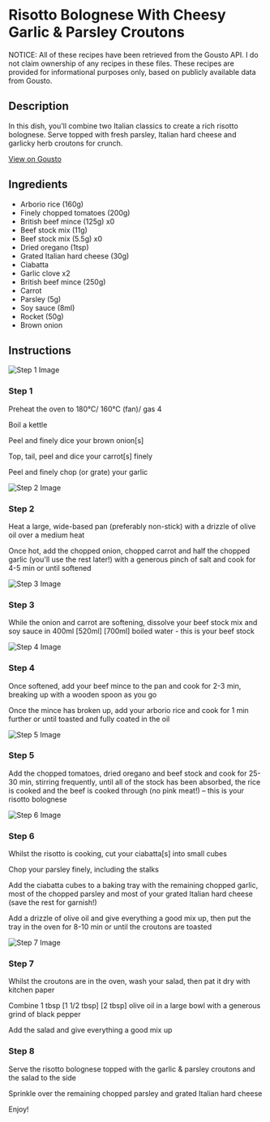 # Risotto Bolognese With Cheesy Garlic & Parsley Croutons

NOTICE: All of these recipes have been retrieved from the Gousto API. I do not claim ownership of any recipes in these files. These recipes are provided for informational purposes only, based on publicly available data from Gousto.

## Description

In this dish, you'll combine two Italian classics to create a rich risotto bolognese. Serve topped with fresh parsley, Italian hard cheese and garlicky herb croutons for crunch.

[View on Gousto](https://www.gousto.co.uk/recipes/cookbook/risotto-bolognese-with-cheesy-garlic-parsley-croutons)

## Ingredients

- Arborio rice (160g)
- Finely chopped tomatoes (200g)
- British beef mince (125g) x0
- Beef stock mix (11g)
- Beef stock mix (5.5g) x0
- Dried oregano (1tsp)
- Grated Italian hard cheese (30g)
- Ciabatta
- Garlic clove x2
- British beef mince (250g)
- Carrot
- Parsley (5g)
- Soy sauce (8ml)
- Rocket (50g)
- Brown onion

## Instructions

![Step 1 Image](https://production-media.gousto.co.uk/cms/recipe-step-image/Step-1-copy-1692959755033-x200.jpg)

### Step 1

Preheat the oven to 180°C/ 160°C (fan)/ gas 4

Boil a kettle

Peel and finely dice your brown onion[s]

Top, tail, peel and dice your carrot[s]<span class="text-danger"> </span>finely

Peel and finely chop (or grate) your garlic

![Step 2 Image](https://production-media.gousto.co.uk/cms/recipe-step-image/Step-2-copy-1692959758380-x200.jpg)

### Step 2

Heat a large, wide-based pan (preferably non-stick) with a drizzle of olive oil over a medium heat

Once hot, add the chopped onion, chopped carrot and half the chopped garlic (you'll use the rest later!) with a generous pinch of salt and cook for 4-5 min or until softened

![Step 3 Image](https://production-media.gousto.co.uk/cms/recipe-step-image/Step-3-copy-1692959763635-x200.jpg)

### Step 3

While the onion and carrot are softening, dissolve your beef stock mix and soy sauce in 400ml<span class="text-danger"> <span class="text-purple">[520ml]</span> [700ml]</span> boiled water - this is your beef stock

![Step 4 Image](https://production-media.gousto.co.uk/cms/recipe-step-image/Step-4-copy-1692959767699-x200.jpg)

### Step 4

Once softened, add your beef mince to the pan and cook for 2-3 min, breaking up with a wooden spoon as you go

Once the mince has broken up, add your arborio rice and cook for 1 min further or until toasted and fully coated in the oil

![Step 5 Image](https://production-media.gousto.co.uk/cms/recipe-step-image/Step-5-copy-1692959772219-x200.jpg)

### Step 5

Add the chopped tomatoes, dried oregano and beef stock and cook for 25-30 min, stirring frequently, until all of the stock has been absorbed, the rice is cooked and the beef is cooked through (no pink meat!) – this is your risotto bolognese

![Step 6 Image](https://production-media.gousto.co.uk/cms/recipe-step-image/Step-6-copy-1692959782844-x200.jpg)

### Step 6

Whilst the risotto is cooking, cut your ciabatta[s] into small cubes

Chop your parsley finely, including the stalks

Add the ciabatta cubes to a baking tray with the remaining chopped garlic, most of the chopped parsley and most of your grated Italian hard cheese (save the rest for garnish!)

Add a drizzle of olive oil and give everything a good mix up, then put the tray in the oven for 8-10 min or until the croutons are toasted

![Step 7 Image](https://production-media.gousto.co.uk/cms/recipe-step-image/Step-7-copy-1692959786306-x200.jpg)

### Step 7

Whilst the croutons are in the oven, wash your salad, then pat it dry with kitchen paper

Combine 1 tbsp <span class="text-purple">[1 1/2 tbsp]</span> <span class="text-danger">[2 tbsp]</span> olive oil in a large bowl with a generous grind of black pepper

Add the salad and give everything a good mix up

### Step 8

Serve the risotto bolognese topped with the garlic & parsley croutons and the salad to the side

Sprinkle over the remaining chopped parsley and grated Italian hard cheese

Enjoy!

